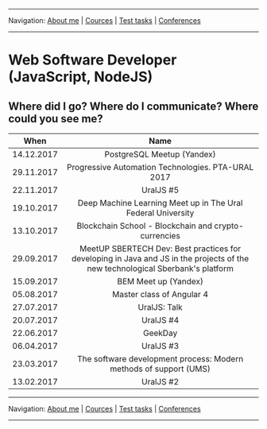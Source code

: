 
___
Navigation: 
[About me](README.md "My experience, skills") |
[Cources](COURCES.md "What am I learning?") |
[Test tasks](TESTS.md "I did this projects") |
[Conferences](CONFERENCES.md "Where could you see me?")
___

# Web Software Developer (JavaScript, NodeJS)

## Where did I go? Where do I communicate? Where could you see me?

 When        | Name       |
 ------------- |:-------------:| 
 14.12.2017      | PostgreSQL Meetup (Yandex) | 
 29.11.2017      | Progressive Automation Technologies. PTA-URAL 2017 | 
 22.11.2017      | UralJS #5 | 
 19.10.2017      | Deep Machine Learning Meet up in The Ural Federal University | 
 13.10.2017      | Blockchain School - Blockchain and crypto-currencies | 
 29.09.2017      | MeetUP SBERTECH Dev: Best practices for developing in Java and JS in the projects of the new technological Sberbank's platform | 
 15.09.2017      | BEM Meet up (Yandex) | 
 05.08.2017      | Master class of Angular 4 | 
 27.07.2017      | UralJS: Talk | 
 20.07.2017      | UralJS #4 | 
 22.06.2017      | GeekDay | 
 06.04.2017      | UralJS #3 | 
 23.03.2017      | The software development process: Modern methods of support (UMS) | 
 13.02.2017      | UralJS #2 | 




___
Navigation: 
[About me](README.md "My experience, skills") |
[Cources](COURCES.md "What am I learning?") |
[Test tasks](TESTS.md "I did this projects") |
[Conferences](CONFERENCES.md "Where could you see me?")
___
